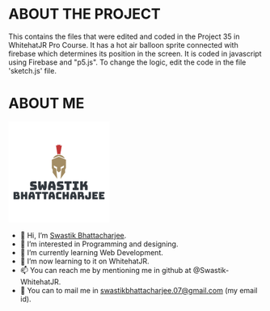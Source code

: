 # ABOUT THE PROJECT
This contains the files that were edited and coded in the Project 35 in WhitehatJR Pro Course. It has a hot air balloon sprite connected with firebase which determines its position in the screen. It is coded in javascript using Firebase and "p5.js". To change the logic, edit the code in the file 'sketch.js' file.




# ABOUT ME

![My Image](https://github.com/Swastik-WhitehatJR/Class-23/blob/main/swastik.png)

- 👋 Hi, I’m [Swastik Bhattacharjee](https://github.com/Swastik-WhitehatJR).
- 👀 I’m interested in Programming and designing.
- 🌱 I’m currently learning Web Development.
- 💞️ I’m now learning to it on WhitehatJR.
- 📫 You can reach me by mentioning me in github at @Swastik-WhitehatJR.
- 💌 You can to mail me in swastikbhattacharjee.07@gmail.com (my email id).
